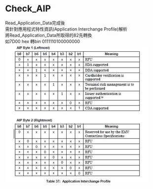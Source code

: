 ﻿Check_AIP  
=============  
Read_Application_Data完成後  
需針對應用程式特性資訊(Application Interchange Profile)解析  
將Read_Application_Data所取得的82先轉換  
如7D00 hex 轉bin 0111110100000000  
![image](aip-table.jpg)